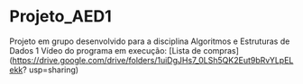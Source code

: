 # Projeto_AED1
Projeto em grupo desenvolvido para a disciplina Algoritmos e Estruturas de Dados 1 
Vídeo do programa em execução: [Lista de compras](https://drive.google.com/drive/folders/1uiDgJHs7_0LSh5QK2Eut9bRvYLpELekk?
usp=sharing)
